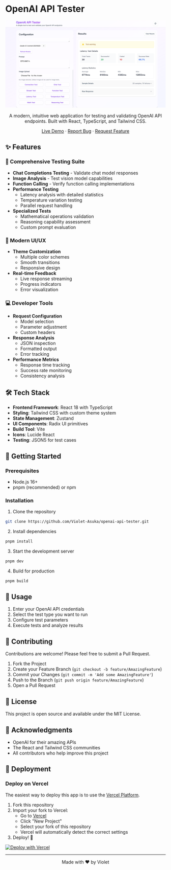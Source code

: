 # OpenAI API Tester

<div align="center">

![OpenAI API Tester](public/screenshot.png)

A modern, intuitive web application for testing and validating OpenAI API endpoints. Built with React, TypeScript, and Tailwind CSS.

[Live Demo](#) · [Report Bug](../../issues) · [Request Feature](../../issues)

</div>

## ✨ Features

### 🚀 Comprehensive Testing Suite
- **Chat Completions Testing** - Validate chat model responses
- **Image Analysis** - Test vision model capabilities
- **Function Calling** - Verify function calling implementations
- **Performance Testing**
  - Latency analysis with detailed statistics
  - Temperature variation testing
  - Parallel request handling
- **Specialized Tests**
  - Mathematical operations validation
  - Reasoning capability assessment
  - Custom prompt evaluation

### 🎨 Modern UI/UX
- **Theme Customization**
  - Multiple color schemes
  - Smooth transitions
  - Responsive design
- **Real-time Feedback**
  - Live response streaming
  - Progress indicators
  - Error visualization

### 💻 Developer Tools
- **Request Configuration**
  - Model selection
  - Parameter adjustment
  - Custom headers
- **Response Analysis**
  - JSON inspection
  - Formatted output
  - Error tracking
- **Performance Metrics**
  - Response time tracking
  - Success rate monitoring
  - Consistency analysis

## 🛠️ Tech Stack

- **Frontend Framework**: React 18 with TypeScript
- **Styling**: Tailwind CSS with custom theme system
- **State Management**: Zustand
- **UI Components**: Radix UI primitives
- **Build Tool**: Vite
- **Icons**: Lucide React
- **Testing**: JSON5 for test cases

## 🚀 Getting Started

### Prerequisites

- Node.js 16+
- pnpm (recommended) or npm

### Installation

1. Clone the repository
```bash
git clone https://github.com/Violet-Asuka/openai-api-tester.git
```

2. Install dependencies
```bash
pnpm install
```

3. Start the development server
```bash
pnpm dev
```

4. Build for production
```bash
pnpm build
```

## 📖 Usage

1. Enter your OpenAI API credentials
2. Select the test type you want to run
3. Configure test parameters
4. Execute tests and analyze results

## 🤝 Contributing

Contributions are welcome! Please feel free to submit a Pull Request.

1. Fork the Project
2. Create your Feature Branch (`git checkout -b feature/AmazingFeature`)
3. Commit your Changes (`git commit -m 'Add some AmazingFeature'`)
4. Push to the Branch (`git push origin feature/AmazingFeature`)
5. Open a Pull Request

## 📝 License

This project is open source and available under the MIT License.

## 🙏 Acknowledgments

- OpenAI for their amazing APIs
- The React and Tailwind CSS communities
- All contributors who help improve this project

## 🚀 Deployment

### Deploy on Vercel

The easiest way to deploy this app is to use the [Vercel Platform](https://vercel.com).

1. Fork this repository
2. Import your fork to Vercel:
   - Go to [Vercel](https://vercel.com)
   - Click "New Project"
   - Select your fork of this repository
   - Vercel will automatically detect the correct settings
3. Deploy! 🎉

[![Deploy with Vercel](https://vercel.com/button)](https://vercel.com/new/clone?repository-url=https%3A%2F%2Fgithub.com%2FViolet-Asuka%2Fopenai-api-tester)

---

<div align="center">
Made with ❤️ by Violet
</div>